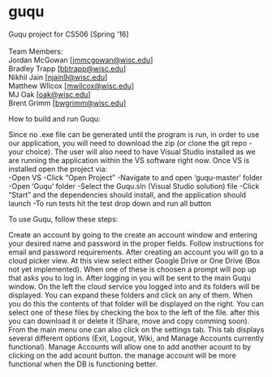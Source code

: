 # guqu
Guqu project for CS506 [Spring '16] <br/>  
Team Members: <br/>
Jordan McGowan [jmmcgowan@wisc.edu] <br/>
Bradley Trapp [bbtrapp@wisc.edu] <br/>
Nikhil Jain [njain9@wisc.edu] <br/>
Matthew WIlcox [mwilcox@wisc.edu] <br/>
MJ Oak [oak@wisc.edu] <br/>
Brent Grimm [bwgrimm@wisc.edu] <br/>

How to build and run Guqu:

Since no .exe file can be generated until the program is run, in order to use our application, you will need to download the zip (or clone the git repo - your choice). The user will also need to have Visual Studio installed as we are running the application within the VS software right now. Once VS is installed open the project via:<br/>
-Open VS
-Click “Open Project”
-Navigate to and open ‘guqu-master’ folder
-Open ‘Guqu’ folder
-Select the Guqu.sln (Visual Studio solution) file
-Click  “Start” and the dependencies should install, and the application should launch
-To run tests hit the test drop down and run all button

To use Guqu, follow these steps:

Create an account by going to the create an account window and entering your desired name and password in the proper fields. Follow instructions for email and password requirements. After creating an account you will go to a cloud picker view. At this view select either Google Drive or One Drive (Box not yet implemented). When one of these is choosen a prompt will pop up that asks you to log in. After logging in you will be sent to the main Guqu window. On the left the cloud service you logged into and its folders will be displayed. You can expand these folders and click on any of them. When you do this the contents of that folder will be displayed on the right. You can select one of these files by checking the box to the left of the file. after this you can download it or delete it (Share, move and copy comming soon). From the main menu one can also click on the settings tab. This tab displays several different options (Exit, Logout, Wiki, and Manage Accounts currently functional). Manage Accounts will allow one to add another acount to by clicking on the add acount button. the manage account will be more functional when the DB is functioning better.  

